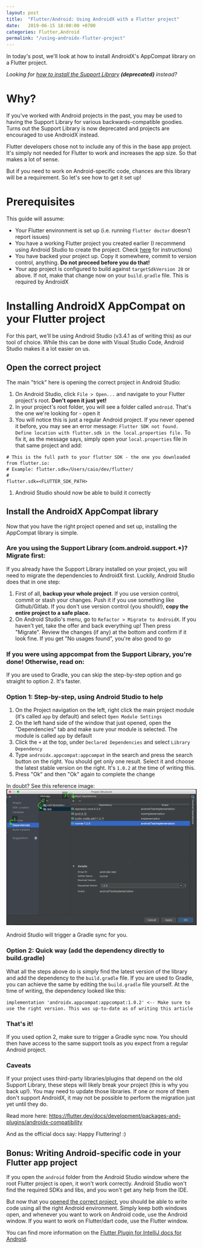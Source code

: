```yaml
---
layout: post
title:  "Flutter/Android: Using AndroidX with a Flutter project"
date:   2019-06-15 18:00:00 +0700
categories: Flutter,Android
permalink: "/using-androidx-flutter-project"
---
```

In today's post, we'll look at how to install AndroidX's AppCompat library on a Flutter project.
<!--more-->

_Looking for [how to install the Support Library](/installing-android-support-library-flutter-project) **(deprecated)** instead?_

# Why?
If you've worked with Android projects in the past, you may be used to having the Support Library for various backwards-compatible goodies. Turns out the Support Library is now deprecated and projects are encouraged to use AndroidX instead.

Flutter developers chose not to include any of this in the base app project. It's simply not needed for Flutter to work and increases the app size. So that makes a lot of sense.

But if you need to work on Android-specific code, chances are this library will be a requirement. So let's see how to get it set up!

# Prerequisites
This guide will assume:
- Your Flutter environment is set up (i.e. running `flutter doctor` doesn't report issues)
- You have a working Flutter project you created earlier (I recommend using Android Studio to create the project. Check [here](https://flutter.io/get-started/test-drive/#androidstudio) for instructions)
- You have backed your project up. Copy it somewhere, commit to version control, anything. **Do not proceed before you do that!**
- Your app project is configured to build against `targetSdkVersion 28` or above. If not, make that change now on your `build.gradle` file. This is required by AndroidX

# Installing AndroidX AppCompat on your Flutter project
For this part, we'll be using Android Studio (v3.4.1 as of writing this) as our tool of choice. While this can be done with Visual Studio Code, Android Studio makes it a lot easier on us.

## Open the correct project
The main "trick" here is opening the correct project in Android Studio:
1. On Android Studio, click `File > Open...` and navigate to your Flutter project's root. **Don't open it just yet!**
2. In your project's root folder, you will see a folder called `android`. That's the one we're looking for - open it
3. You will notice this is just a regular Android project. If you never opened it before, you may see an error message:
`Flutter SDK not found. Define location with flutter.sdk in the local.properties file.`
To fix it, as the message says, simply open your `local.properties` file in that same project and add:
```
# This is the full path to your flutter SDK - the one you downloaded from flutter.io:
# Example: flutter.sdk=/Users⁩/caio/dev/flutter/
# 
flutter.sdk=<FLUTTER_SDK_PATH>
```
1. Android Studio should now be able to build it correctly

## Install the AndroidX AppCompat library
Now that you have the right project opened and set up, installing the AppCompat library is simple.

### Are you using the Support Library (com.android.support.*)? Migrate first:
If you already have the Support Library installed on your project, you will need to migrate the dependencies to AndroidX first. Luckily, Android Studio does that in one step:
1. First of all, **backup your whole project**. If you use version control, commit or stash your changes. Push it if you use something like Github/Gitlab. If you don't use version control (you should!), **copy the entire project to a safe place.**
1. On Android Studio's menu, go to `Refactor > Migrate to AndroidX`. If you haven't yet, take the offer and back everything up! Then press "Migrate". Review the changes (if any) at the bottom and confirm if it look fine. If you get "No usages found", you're also good to go

### If you were using appcompat from the Support Library, you're done! Otherwise, read on:

If you are used to Gradle, you can skip the step-by-step option and go straight to option 2. It's faster.

### Option 1: Step-by-step, using Android Studio to help
1. On the Project navigation on the left, right click the main project module (it's called `app` by default) and select `Open Module Settings`
2. On the left hand side of the window that just opened, open the "Dependencies" tab and make sure your module is selected. The module is called `app` by default
3. Click the `+` at the top, under `Declared Dependencies` and select `Library Dependency`
4. Type `androidx.appcompat:appcompat` in the search and press the search button on the right. You should get only one result. Select it and choose the latest stable version on the right. It's `1.0.2` at the time of writing this.
5. Press "Ok" and then "Ok" again to complete the change

In doubt? See this reference image:
![Adding a dependency in Android Studio](/img/adding-as-dependency.png)

Android Studio will trigger a Gradle sync for you.

### Option 2: Quick way (add the dependency directly to build.gradle)
What all the steps above do is simply find the latest version of the library and add the dependency to the `build.gradle` file. If you are used to Gradle, you can achieve the same by editing the `build.gradle` file yourself. At the time of writing, the dependency looked like this:
```
implementation 'androidx.appcompat:appcompat:1.0.2' <-- Make sure to use the right version. This was up-to-date as of writing this article
```

### That's it!

If you used option 2, make sure to trigger a Gradle sync now. You should then have access to the same support tools as you expect from a regular Android project.

### Caveats
If your project uses third-party libraries/plugins that depend on the old Support Library, these steps will likely break your project (this is why you back up!). You may need to update those libraries. If one or more of them don't support AndroidX, it may not be possible to perform the migration just yet until they do.

Read more here: https://flutter.dev/docs/development/packages-and-plugins/androidx-compatibility

And as the official docs say: Happy Fluttering! :)

## Bonus: Writing Android-specific code in your Flutter app project
If you open the `android` folder from the Android Studio window where the root Flutter project is open, it won't work correctly. Android Studio won't find the required SDKs and libs, and you won't get any help from the IDE.

But now that you [opened the correct project](#open-the-correct-project), you should be able to write code using all the right Android environment. Simply keep both windows open, and whenever you want to work on Android code, use the Android window. If you want to work on Flutter/dart code, use the Flutter window.

You can find more information on the [Flutter Plugin for IntelliJ docs for Android](https://github.com/flutter/flutter-intellij/blob/master/docs/android.md).